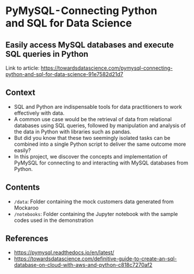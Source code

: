 # PyMySQL - Connecting Python and SQL for Data Science
## Easily access MySQL databases and execute SQL queries in Python

Link to article: https://towardsdatascience.com/pymysql-connecting-python-and-sql-for-data-science-91e7582d21d7

## Context
- SQL and Python are indispensable tools for data practitioners to work effectively with data. 
- A common use case would be the retrieval of data from relational databases using SQL queries, followed by manipulation and analysis of the data in Python with libraries such as pandas.
- But did you know that these two seemingly isolated tasks can be combined into a single Python script to deliver the same outcome more easily?
- In this project, we discover the concepts and implementation of PyMySQL for connecting to and interacting with MySQL databases from Python.

## Contents
- `/data`: Folder containing the mock customers data generated from Mockaroo
- `/notebooks`: Folder containing the Jupyter notebook with the sample codes used in the demonstration

## References
- https://pymysql.readthedocs.io/en/latest/
- https://towardsdatascience.com/definitive-guide-to-create-an-sql-database-on-cloud-with-aws-and-python-c818c7270af2
